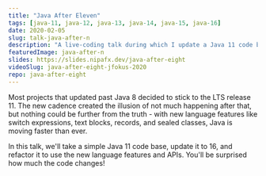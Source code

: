 ```yaml
---
title: "Java After Eleven"
tags: [java-11, java-12, java-13, java-14, java-15, java-16]
date: 2020-02-05
slug: talk-java-after-n
description: "A live-coding talk during which I update a Java 11 code base to Java 16, making good use of new language features, additional and improved APIs, and JVM capabilities"
featuredImage: java-after-n
slides: https://slides.nipafx.dev/java-after-eight
videoSlug: java-after-eight-jfokus-2020
repo: java-after-eight
---
```


Most projects that updated past Java 8 decided to stick to the LTS release 11.
The new cadence created the illusion of not much happening after that, but nothing could be further from the truth - with new language features like switch expressions, text blocks, records, and sealed classes, Java is moving faster than ever.

In this talk, we'll take a simple Java 11 code base, update it to 16, and refactor it to use the new language features and APIs.
You'll be surprised how much the code changes!
